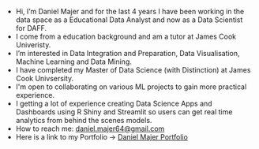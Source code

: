 - Hi, I’m Daniel Majer and for the last 4 years I have been working in the data space as a Educational Data Analyst and now as a Data Scientist for DAFF. 
- I come from a education background and am a tutor at James Cook Univeristy. 
- I’m interested in Data Integration and Preparation, Data Visualisation, Machine Learning and Data Mining.
- I have completed my Master of Data Science (with Distinction) at James Cook Univsersity. 
- I'm open to collaborating on various ML projects to gain more practical experience.
- I getting a lot of experience creating Data Science Apps and Dashboards using R Shiny and Streamlit so users can get real time analytics from behind the scenes models. 
- How to reach me: daniel.majer64@gmail.com
- Here is a link to my Portfolio -> [Daniel Majer Portfolio](https://danielmajer24.github.io/Porfolio-of-Work/)

<!---
DanielMajer24/DanielMajer24 is a ✨ special ✨ repository because its `README.md` (this file) appears on your GitHub profile.
You can click the Preview link to take a look at your changes.
--->
